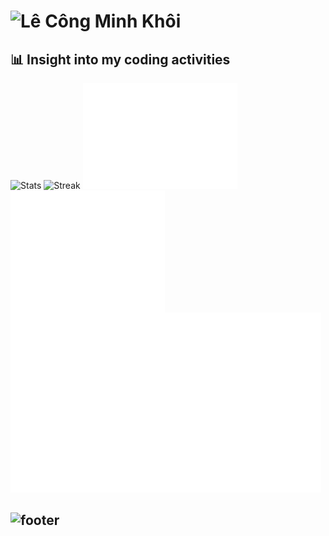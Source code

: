 # ![Lê Công Minh Khôi](https://capsule-render.vercel.app/api?type=soft&color=timeGradient&text=Hello%20World%21%20I%27m%20Khoilr&fontSize=42&animation=fadeIn&fontAlignY=53&width=200)

## 📊 Insight into my coding activities

<p>
<img width="49%" src="https://github-readme-stats.vercel.app/api?show_icons=True&username=khoilr&title_color=F9C859&text_color=10B1FE&icon_color=f9598a&bg_color=22272e&hide_border=False&include_all_commits=True&count_private=True&custom_title=GitHub%20stats" alt="Stats"> <img width="49%" src="http://github-readme-streak-stats.herokuapp.com?user=khoilr&amp;hide_border=true&amp;date_format=j%20M%5B%20Y%5D&amp;ring=F9C859&amp;currStreakNum=F9598A&amp;sideLabels=43C2FE&amp;sideNums=FB8AAD&amp;fire=F6B00F&amp;dates=ABB2BF&amp;background=22272e&amp;currStreakLabel=10B1FE" alt="Streak">
<img width="49%" src="images/actions/coding-habit.svg" alt="Coding Activity"> <img width="49%" src="images/actions/wakatime.svg" alt="Coding Activity" align="top">
<img width="98.6%" src="images/actions/isocalendar.svg" alt="Isocalendar" >
</p>

## ![footer](https://capsule-render.vercel.app/api?type=waving&color=timeGradient&section=footer&height=90&width=200&text=%F0%9F%98%98+Thank+you+for+visiting+my+GitHub+profile%21&fontSize=16&fontAlign=20&fontAlignY=90)
